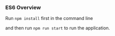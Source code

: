 ### ES6 Overview

Run `npm install` first in the command line

and then run `npm run start` to run the application.